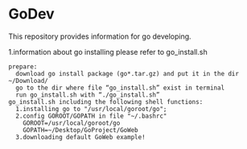 # GoDev
This repository provides information for go developing.

1.information about go installing please refer to go_install.sh
```
prepare:
  download go install package (go*.tar.gz) and put it in the dir ~/Download/
  go to the dir where file “go_install.sh” exist in terminal
  run go_install.sh with “./go_install.sh”
go_install.sh including the following shell functions:
  1.installing go to "/usr/local/goroot/go";
  2.config GOROOT/GOPATH in file "~/.bashrc"
    GOROOT=/usr/local/goroot/go
    GOPATH=~/Desktop/GoProject/GoWeb
  3.downloading default GoWeb example!
```
